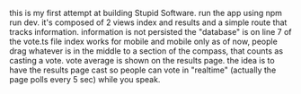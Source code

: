 this is my first attempt at building Stupid Software.
run the app using npm run dev.
it's composed of 2 views index and results
and a simple route that tracks information.
information is not persisted the "database" is on line 7 of the vote.ts file
index works for mobile and mobile only as of now, people drag whatever is in the middle to a section of the compass, that counts as casting a vote.
vote average is shown on the results page.
the idea is to have the results page cast so people can vote in "realtime" (actually the page polls every 5 sec) while you speak.
